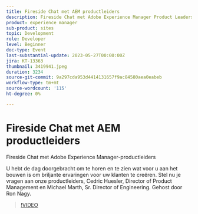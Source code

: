 ```yaml
---
title: Fireside Chat met AEM productleiders
description: Fireside Chat met Adobe Experience Manager Product LeadersU hebt de dag doorgebracht om te horen en te zien wat er voor u is opgebouwd om briljante ervaringen voor uw klanten te creëren. Stel nu je vragen aan onze productleiders, Cedric Huesler, Director of Product Management en Michael Marth, Sr. Director of Engineering. Gehost door Ron Nagy.
product: experience manager
sub-product: sites
topic: Development
role: Developer
level: Beginner
doc-type: Event
last-substantial-update: 2023-05-27T00:00:00Z
jira: KT-13363
thumbnail: 3419941.jpeg
duration: 3234
source-git-commit: 9a297cda953d4414131657f9ac84580aea0eabeb
workflow-type: tm+mt
source-wordcount: '115'
ht-degree: 0%

---
```



# Fireside Chat met AEM productleiders

Fireside Chat met Adobe Experience Manager-productleiders

U hebt de dag doorgebracht om te horen en te zien wat voor u aan het bouwen is om briljante ervaringen voor uw klanten te creëren. Stel nu je vragen aan onze productleiders, Cedric Huesler, Director of Product Management en Michael Marth, Sr. Director of Engineering. Gehost door Ron Nagy.

>[!VIDEO](https://video.tv.adobe.com/v/3419941/?learn=on)
